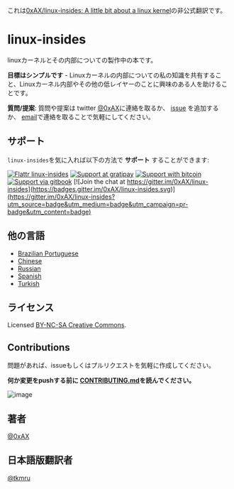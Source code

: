これは[0xAX/linux-insides: A little bit about a linux kernel](https://github.com/0xAX/linux-insides)の非公式翻訳です。

linux-insides
===============

linuxカーネルとその内部についての製作中の本です。

**目標はシンプルです** - Linuxカーネルの内部についての私の知識を共有すること、Linuxカーネル内部やその他の低レイヤーのことに興味のある人を助けることです。

**質問/提案**: 質問や提案は twitter [@0xAX](https://twitter.com/0xAX)に連絡を取るか、 [issue](https://github.com/0xAX/linux-insides/issues/new) を追加するか、 [email](mailto:anotherworldofworld@gmail.com)で連絡を取ることで気軽にしてください。

サポート
-------

`linux-insides`を気に入れば以下の方法で **サポート** することができます:

[![Flattr linux-insides](https://img.shields.io/badge/donate-flattr-green.svg)](https://flattr.com/submit/auto?user_id=0xAX&url=https://github.com/0xAX/linux-insides/&title=linux-insed) [![Support at gratipay](https://img.shields.io/gratipay/0xAX.svg)](https://gratipay.com/~0xAX/) [![Support with bitcoin](https://img.shields.io/badge/donate-bitcoin-green.svg)](https://www.coinbase.com/checkouts/0bfa452a41cf52c0b3f99500b4f31685) [![Support via gitbook](https://img.shields.io/badge/donate-gitbook-green.svg)](https://gumroad.com/l/gitbook_54c9232c1db1670300055523?wanted=true) [![Join the chat at https://gitter.im/0xAX/linux-insides](https://badges.gitter.im/0xAX/linux-insides.svg)](https://gitter.im/0xAX/linux-insides?utm_source=badge&utm_medium=badge&utm_campaign=pr-badge&utm_content=badge)

他の言語
-------------------

  * [Brazilian Portuguese](https://github.com/mauri870/linux-insides)
  * [Chinese](https://github.com/MintCN/linux-insides-zh)
  * [Russian](https://github.com/proninyaroslav/linux-insides-ru)
  * [Spanish](https://github.com/leolas95/linux-insides)
  * [Turkish](https://github.com/ayyucedemirbas/linux-insides_Turkish)

ライセンス
-------------

Licensed [BY-NC-SA Creative Commons](http://creativecommons.org/licenses/by-nc-sa/4.0/).

Contributions
--------------

問題があれば、issueもしくはプルリクエストを気軽に作成してください。

**何か変更をpushする前に [CONTRIBUTING.md](https://github.com/0xAX/linux-insides/blob/master/CONTRIBUTING.md)を読んでください。**

![image](http://oi58.tinypic.com/23upobq.jpg)

著者
---------------

[@0xAX](https://twitter.com/0xAX)

日本語版翻訳者
---------------

[@tkmru](https://twitter.com/tkmru)
